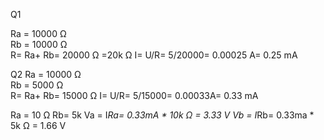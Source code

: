 Q1

Ra = 10000 Ω  
Rb = 10000 Ω  
R= Ra+ Rb= 20000 Ω =20k Ω 
I= U/R= 5/20000= 0.00025 A= 0.25 mA

Q2
Ra = 10000 Ω  
Rb = 5000 Ω  
R= Ra+ Rb= 15000 Ω 
I= U/R= 5/15000= 0.00033A= 0.33 mA

Ra = 10 Ω  Rb= 5k
Va = I*Ra= 0.33mA * 10k Ω = 3.33 V
Vb = I*Rb= 0.33ma * 5k Ω = 1.66 V
